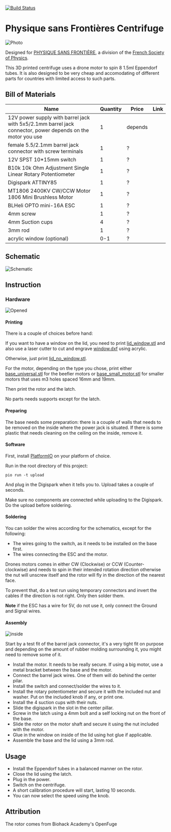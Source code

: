 [![Build Status](https://travis-ci.com/lecodevert/centrifuge.svg?branch=master)](https://travis-ci.com/lecodevert/centrifuge)

# Physique sans Frontières Centrifuge

![Photo](doc/main.jpg)

Designed for [PHYSIQUE SANS FRONTIÈRE](https://www.sfpnet.fr/commission/physique-sans-frontiere), a division of the [French Society of Physics](https://www.sfpnet.fr).

This 3D printed centrifuge uses a drone motor to spin 8 1.5ml Eppendorf tubes. It is also designed to be very cheap and accomodating of different parts for countries with limited access to such parts.

## Bill of Materials

| Name | Quantity | Price | Link |
|------|----------|-------|------|
| 12V power supply with barrel jack with 5x5/2.1mm barrel jack connector, power depends on the motor you use | 1 | depends | |
| female 5.5/2.1mm barrel jack connector with screw terminals | 1 | ? | |
| 12V SPST 10*15mm switch | 1 | ? | |
| B10k 10k Ohm Adjustment Single Linear Rotary Potentiometer | 1 | ? | |
| Digispark ATTINY85 | 1 | ? | |
| MT1806 2400KV CW/CCW Motor 1806 Mini Brushless Motor | 1 | ? | |
| BLHeli OPTO mini-16A ESC | 1 | ? | |
| 4mm screw | 1 | ? | |
| 4mm Suction cups | 4 | ? | |
| 3mm rod | 1 | ? | |
| acrylic window (optional) | 0-1 | ? | |

## Schematic

![Schematic](doc/schematic.png)

## Instruction

### Hardware

![Opened](doc/open.jpg)

#### Printing

There is a couple of choices before hand:

If you want to have a window on the lid, you need to print [lid_window.stl](stl/lid_window.stl) and also use a laser cutter to cut and engrave [window.dxf](dxf/window.dxf) using acrylic.

Otherwise, just print [lid_no_window.stl](lid_no_window.stl).

For the motor, depending on the type you chose, print either [base_universal.stl](stl/base_universal.stl) for the beefier motors or [base_small_motor.stl](stl/base_small_motor.stl) for smaller motors that uses m3 holes spaced 16mm and 19mm.

Then print the rotor and the latch.

No parts needs supports except for the latch.

#### Preparing

The base needs some preparation: there is a couple of walls that needs to be removed on the inside where the power jack is situated. If there is some plastic that needs cleaning on the ceiling on the inside, remove it.

#### Software 

First, install [PlatformIO](http://platformio.org) on your platform of choice.

Run in the root directory of this project:

    pio run -t upload

And plug in the Digispark when it tells you to. Upload takes a couple of seconds.

Make sure no components are connected while uploading to the Digispark. Do the upload before soldering.

#### Soldering

You can solder the wires according for the schematics, except for the following:

 * The wires going to the switch, as it needs to be installed on the base first.
 * The wires connecting the ESC and the motor.

Drones motors comes in either CW (Clockwise) or CCW (Counter-clockwise) and needs to spin in their intended rotation direction otherwise the nut will unscrew itself and the rotor will fly in the direction of the nearest face.

To prevent that, do a test run using temporary connectors and invert the cables if the direction is not right. Only then solder them.

**Note** if the ESC has a wire for 5V, do not use it, only connect the Ground and Signal wires.

#### Assembly

![inside](doc/inside.jpg)

Start by a test fit of the barrel jack connector, it's a very tight fit on purpose and depending on the amount of rubber molding surrounding it, you might need to remove some of it.

 * Install the motor. It needs to be really secure. If using a big motor, use a metal bracket between the base and the motor.
 * Connect the barrel jack wires. One of them will do behind the center pilar.
 * Install the switch and connect/solder the wires to it.
 * Install the rotary potentiometer and secure it with the included nut and washer. Put on the included knob if any, or print one.
 * Install the 4 suction cups with their nuts.
 * Slide the digispark in the slot in the center pillar.
 * Screw in the latch using a 4mm bolt and a self locking nut on the front of the base.
 * Slide the rotor on the motor shaft and secure it using the nut included with the motor.
 * Glue in the window on inside of the lid using hot glue if applicable.
 * Assemble the base and the lid using a 3mm rod.

## Usage

 * Install the Eppendorf tubes in a balanced manner on the rotor.
 * Close the lid using the latch.
 * Plug in the power.
 * Switch on the centrifuge.
 * A short calibration procedure will start, lasting 10 seconds.
 * You can now select the speed using the knob.

## Attribution

The rotor comes from Biohack Academy's OpenFuge
